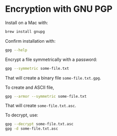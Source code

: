 # Encryption with GNU PGP

Install on a Mac with:

```bash
brew install gnupg
```

Confirm installation with:

```bash
gpg --help
```

Encrypt a file symmetrically with a password:

```bash
gpg --symmetric some-file.txt
```

That will create a binary file `some-file.txt.gpg`.

To create and ASCII file,

```bash
gpg --armor --symmetric some-file.txt
```

That will create `some-file.txt.asc`.

To decrypt, use:

```bash
gpg --decrypt some-file.txt.asc
gpg -d some-file.txt.asc
```